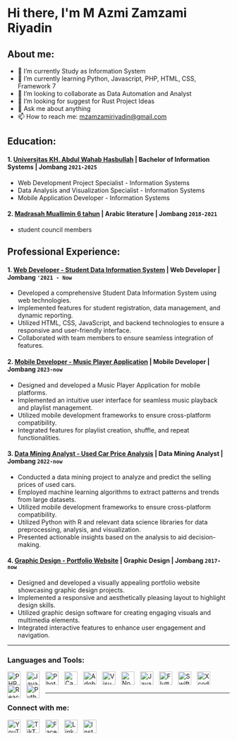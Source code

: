 # Hi there, I'm M Azmi Zamzami Riyadin
## About me:
- 🔭 I’m currently Study as Information System
- 🌱 I’m currently learning Python, Javascript, PHP, HTML, CSS, Framework 7
- 👯 I’m looking to collaborate as Data Automation and Analyst
- 🤔 I’m looking for suggest for Rust Project Ideas
- 💬 Ask me about anything
- 📫 How to reach me: mzamzamiriyadin@gmail.com

## Education:

#### 1. [ Universitas KH. Abdul Wahab Hasbullah](https://unwaha.ac.id) | Bachelor of Information Systems | Jombang `2021-2025`
   - Web Development Project Specialist - Information Systems
   - Data Analysis and Visualization Specialist - Information Systems
   - Mobile Application Developer - Information Systems
 #### 2. [Madrasah Muallimin 6 tahun](https://mualliminenamtahun.net) | Arabic literature | Jombang `2018-2021`
   - student council members

## Professional Experience:
#### 1. [ Web Developer - Student Data Information System](https://github.com/Azmiriyadin/webcrud) | Web Developer  | Jombang `'2021 - Now`
   - Developed a comprehensive Student Data Information System using web technologies.
   - Implemented features for student registration, data management, and dynamic reporting.
   - Utilized HTML, CSS, JavaScript, and backend technologies to ensure a responsive and user-friendly interface.
   - Collaborated with team members to ensure seamless integration of features.
     
#### 2. [Mobile Developer - Music Player Application](https://github.com/Azmiriyadin/aplikasimusik) | Mobile Developer | Jombang `2023-now`
   - Designed and developed a Music Player Application for mobile platforms.
   - Implemented an intuitive user interface for seamless music playback and playlist management.
   - Utilized mobile development frameworks to ensure cross-platform compatibility.
   - Integrated features for playlist creation, shuffle, and repeat functionalities.

 #### 3. [Data Mining Analyst - Used Car Price Analysis](https://github.com/Azmiriyadin/Data-Mining-Analisis-Harga-Jual-Mobil-Bekas) | Data Mining Analyst | Jombang `2022-now`
   - Conducted a data mining project to analyze and predict the selling prices of used cars.
   - Employed machine learning algorithms to extract patterns and trends from large datasets.
   - Utilized mobile development frameworks to ensure cross-platform compatibility.
   - Utilized Python with R and  relevant data science libraries for data preprocessing, analysis, and visualization.
   - Presented actionable insights based on the analysis to aid decision-making.

 #### 4. [Graphic Design - Portfolio Website](https://dribbble.com/shots/23141401-WEBSITE-PORTOFOLIO-DESIGN-GRAFIS) | Graphic Design | Jombang `2017-now`
   - Designed and developed a visually appealing portfolio website showcasing graphic design projects.
   - Implemented a responsive and aesthetically pleasing layout to highlight design skills.
   - Utilized graphic design software for creating engaging visuals and multimedia elements.
   - Integrated interactive features to enhance user engagement and navigation.
---

### Languages and Tools:

<a href="https://github.com/Azmiriyadin" target="_blank">
  <img align="left" alt="PHP" width="30px" src="https://cdn.jsdelivr.net/gh/devicons/devicon/icons/php/php-original.svg" style="padding-right:10px;" />
</a>

<a href="https://github.com/Azmiriyadin" target="_blank">
  <img align="left" alt="JavaScript" width="30px" src="https://cdn.jsdelivr.net/gh/devicons/devicon/icons/javascript/javascript-original.svg" style="padding-right:10px;" />
</a>

<a href="https://github.com/Azmiriyadin" target="_blank">
  <img align="left" alt="Photoshop" width="30px" src="https://cdn.jsdelivr.net/gh/devicons/devicon/icons/photoshop/photoshop-line.svg" style="padding-right:10px;" />
</a>

<a href="https://github.com/Azmiriyadin" target="_blank">
  <img align="left" alt="Canva" width="30px" src="https://cdn.jsdelivr.net/gh/devicons/devicon/icons/canva/canva-original.svg" style="padding-right:10px;" />
</a>

<a href="https://github.com/Azmiriyadin" target="_blank">
  <img align="left" alt="Adobe Illustrator" width="30px" src="https://cdn.jsdelivr.net/gh/devicons/devicon/icons/illustrator/illustrator-line.svg" style="padding-right:10px;" />
</a>

<a href="https://github.com/Azmiriyadin" target="_blank">
  <img align="left" alt="Visual Studio Code" width="30px" src="https://cdn.jsdelivr.net/gh/devicons/devicon/icons/vscode/vscode-original.svg" style="padding-right:10px;" />
</a>

<a href="https://github.com/Azmiriyadin" target="_blank">
  <img align="left" alt="Node.js" width="30px" src="https://cdn.jsdelivr.net/gh/devicons/devicon/icons/nodejs/nodejs-original.svg" style="padding-right:10px;" />
</a>

<a href="https://github.com/Azmiriyadin" target="_blank">
  <img align="left" alt="Java" width="30px" src="https://cdn.jsdelivr.net/gh/devicons/devicon/icons/java/java-original.svg" style="padding-right:10px;" />
</a>

<a href="https://github.com/Azmiriyadin" target="_blank">
  <img align="left" alt="Flutter" width="30px" src="https://cdn.jsdelivr.net/gh/devicons/devicon/icons/flutter/flutter-original.svg" style="padding-right:10px;" />
</a>

<a href="https://github.com/Azmiriyadin" target="_blank">
  <img align="left" alt="Swift" width="30px" src="https://cdn.jsdelivr.net/gh/devicons/devicon/icons/swift/swift-original.svg" style="padding-right:10px;" />
</a>

<a href="https://github.com/Azmiriyadin" target="_blank">
  <img align="left" alt="Xcode" width="30px" src="https://cdn.jsdelivr.net/gh/devicons/devicon/icons/xcode/xcode-original.svg" style="padding-right:10px;" />
</a>

<a href="https://github.com/Azmiriyadin" target="_blank">
  <img align="left" alt="React Native" width="30px" src="https://cdn.jsdelivr.net/gh/devicons/devicon/icons/react/react-original.svg" style="padding-right:10px;" />
</a>

<a href="https://github.com/Azmiriyadin" target="_blank">
  <img align="left" alt="Python" width="30px" src="https://cdn.jsdelivr.net/gh/devicons/devicon/icons/python/python-original.svg" style="padding-right:10px;" />
</a>



<br />
<br />

---
### Connect with me:

<a href="https://www.youtube.com/channel/UCzZUGNVTxxrjkgvN9TfPmuQ">
  <img align="left" alt="YouTube" width="30px" src="Azmiriyadin/image/youtube.png" style="padding-right:10px;" />
</a>

<a href="https://www.tiktok.com/@azmiriyadin28">
  <img align="left" alt="TikTok" width="30px" src="Azmiriyadin/image/tiktok.png" style="padding-right:10px;" />
</a>

<a href="https://web.facebook.com/profile.php?id=100091217525457">
  <img align="left" alt="Facebook" width="30px" src="Azmiriyadin/image/facebook.png" style="padding-right:10px;" />
</a>

<a href="https://www.linkedin.com/in/m-azmi-zamzami-riyadin">
  <img align="left" alt="LinkedIn" width="30px" src="Azmiriyadin/image/linkedin.png" style="padding-right:10px;" />
</a>

<a href="https://www.instagram.com/azmi_riyadin">
  <img align="left" alt="Instagram" width="30px" src="Azmiriyadin/image/instagram.png" style="padding-right:10px;" />
</a>

<br />
<br />




